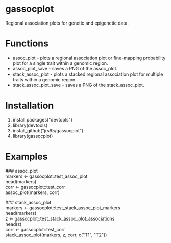 # gassocplot
Regional association plots for genetic and epigenetic data.

# Functions
* assoc_plot - plots a regional association plot or fine-mapping probability plot for a single trait within a genomic region.  
* assoc_plot_save - saves a PNG of the assoc_plot.  
* stack_assoc_plot - plots a stacked regional association plot for multiple traits within a genomic region.  
* stack_assoc_plot_save - saves a PNG of the stack_assoc_plot.  

# Installation
1. install.packages("devtools")
2. library(devtools) 
3. install_github("jrs95/gassocplot")
4. library(gassocplot)

# Examples
\#\#\# assoc_plot  
markers <- gassocplot::test_assoc_plot  
head(markers)  
corr <- gassocplot::test_corr   
assoc_plot(markers, corr)   

\#\#\# stack_assoc_plot  
markers <- gassocplot::test_stack_assoc_plot_markers  
head(markers)  
z <- gassocplot::test_stack_assoc_plot_associations  
head(z)  
corr <- gassocplot::test_corr   
stack_assoc_plot(markers, z, corr, c("T1", "T2"))   
